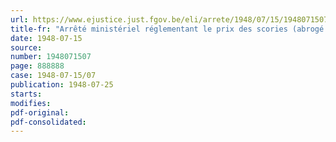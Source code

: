 ```yaml
---
url: https://www.ejustice.just.fgov.be/eli/arrete/1948/07/15/1948071507/justel
title-fr: "Arrêté ministériel réglementant le prix des scories (abrogé par AM 15-02-1950, art. 1)"
date: 1948-07-15
source:
number: 1948071507
page: 888888
case: 1948-07-15/07
publication: 1948-07-25
starts:
modifies:
pdf-original:
pdf-consolidated:
---
```


